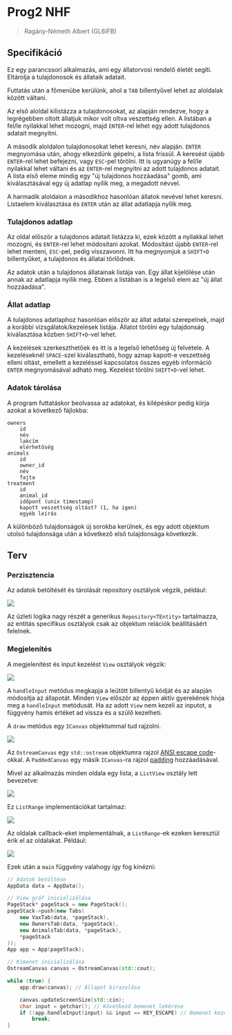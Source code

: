 # Prog2 NHF

> Ragány-Németh Albert (GL6IFB)

## Specifikáció

Ez egy parancssori alkalmazás, ami egy állatorvosi rendelő életét segíti. Eltárolja a tulajdonosok és állataik adatait.

Futtatás után a főmenübe kerülünk, ahol a `TAB` billentyűvel lehet az aloldalak között váltani.

Az első aloldal kilistázza a tulajdonosokat, az alapján rendezve, hogy a legrégebben oltott állatjuk mikor volt oltva
veszettség ellen.
A listában a fel/le nyilakkal lehet mozogni, majd `ENTER`-rel lehet egy adott tulajdonos adatait megnyitni.

A második aloldalon tulajdonosokat lehet keresni, név alapján.
`ENTER` megnyomása után, ahogy elkezdünk gépelni, a lista frissül. A keresést újabb `ENTER`-rel lehet befejezni,
vagy `ESC`-pel törölni.
Itt is ugyanúgy a fel/le nyilakkal lehet váltani és az `ENTER`-rel megnyitni az adott tulajdonos adatait.
A lista első eleme mindig egy "új tulajdonos hozzáadása" gomb, ami kiválasztásával egy új adatlap nyílik meg, a megadott
névvel.

A harmadik aloldalon a másodikhoz hasonlóan állatok nevével lehet keresni. Listaelem kiválasztása és `ENTER` után az
állat adatlapja nyílik meg.

### Tulajdonos adatlap

Az oldal először a tulajdonos adatait listázza ki, ezek között a nyilakkal lehet mozogni, és `ENTER`-rel lehet
módosítani azokat. Módosítást újabb `ENTER`-rel lehet menteni, `ESC`-pel, pedig visszavonni.
Itt ha megnyomjuk a `SHIFT+D` billentyűket, a tulajdonos és állatai törlődnek.

Az adatok után a tulajdonos állatainak listája van. Egy állat kijelölése után annak az adatlapja nyílik meg. Ebben a
listában is a legelső elem az "új állat hozzáadása".

### Állat adatlap

A tulajdonos adatlaphoz hasonlóan először az állat adatai szerepelnek, majd a korábbi vizsgálatok/kezelések listája.
Állatot törölni egy tulajdonság kiválasztása közben `SHIFT+D`-vel lehet.

A kezelések szerkeszthetőek és itt is a legelső lehetőség új felvétele.
A kezeléseknél `SPACE`-szel kiválasztható, hogy aznap kapott-e veszettség elleni oltást, emellett a kezeléssel
kapcsolatos összes egyéb információ `ENTER` megnyomásával adható meg.
Kezelést törölni `SHIFT+D`-vel lehet.

### Adatok tárolása

A program futtatáskor beolvassa az adatokat, és kilépéskor pedig kiírja azokat a következő fájlokba:

```
owners
	id
	név
	lakcím
	elérhetőség
animals
	id
	owner_id
	név
	fajta
treatment
	id
	animal_id
	időpont (unix timestamp)
	kapott veszettség oltást? (1, ha igen)
	egyéb leírás
```

A különböző tulajdonságok új sorokba kerülnek, és egy adott objektum utolsó tulajdonsága után a következő első
tulajdonsága következik.

## Terv

### Perzisztencia

Az adatok betöltését és tárolását repository osztályok végzik, például:

![](doxygen/html/classRepository__inherit__graph_org.svg)

Az üzleti logika nagy részét a generikus `Repository<TEntity>` tartalmazza, az entitás specifikus osztályok csak az
objektum relációk beállításáért felelnek.

### Megjelenítés

A megjelenítést és input kezelést `View` osztályok végzik:

![](doxygen/html/classView__inherit__graph_org.svg)

A `handleInput` metódus megkapja a leütött billentyű kódját és az alapján módosítja az állapotát. Minden `View` először
az éppen aktív gyerekének hívja meg a `handleInput` metódusát. Ha az adott `View` nem kezeli az inputot, a függvény
hamis értéket ad vissza és a szülő kezelheti.

A `draw` metódus egy `ICanvas` objektummal tud rajzolni.

![](doxygen/html/classICanvas__inherit__graph_org.svg)

Az `OstreamCanvas` egy `std::ostream` objektumra
rajzol [ANSI escape code](https://en.wikipedia.org/wiki/ANSI_escape_code)-okkal.
A `PaddedCanvas` egy másik `ICanvas`-ra rajzol [padding](https://developer.mozilla.org/en-US/docs/Web/CSS/padding)
hozzáadásával.

Mivel az alkalmazás minden oldala egy lista, a `ListView` osztály lett bevezetve:

![](doxygen/html/classListView__inherit__graph_org.svg)

Ez `ListRange` implementációkat tartalmaz:

![](doxygen/html/classListRange__inherit__graph_org.svg)

Az oldalak callback-eket implementálnak, a `ListRange`-ek ezeken keresztül érik el az oldalakat. Például:

![](doxygen/html/classCreateEntityCallback__inherit__graph_org.svg)

Ezek után a `main` függvény valahogy így fog kinézni:

```cpp
// Adatok betöltése
AppData data = AppData();

// View gráf inicializálása
PageStack* pageStack = new PageStack();
pageStack->push(new Tabs(
    new VaxTab(data, *pageStack),
    new OwnersTab(data, *pageStack),
    new AnimalsTab(data, *pageStack),
    *pageStack
));
App app = App(pageStack);

// Kimenet inicializálása
OstreamCanvas canvas = OstreamCanvas(std::cout);

while (true) {
    app.draw(canvas); // Állapot kirazolása

    canvas.updateScreenSize(std::cin);
    char input = getchar(); // Következő bemenet lekérése
    if (!app.handleInput(input) && input == KEY_ESCAPE) // Bemenet kezelése, állapot frissítése
        break;
}
```
